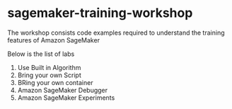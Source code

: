 # sagemaker-training-workshop


The workshop consists code examples required to understand the training features of Amazon SageMaker

Below is the list of labs

1. Use Built in Algorithm
2. Bring your own Script
3. BRing your own container
4. Amazon SageMaker Debugger
5. Amazon SageMaker Experiments

